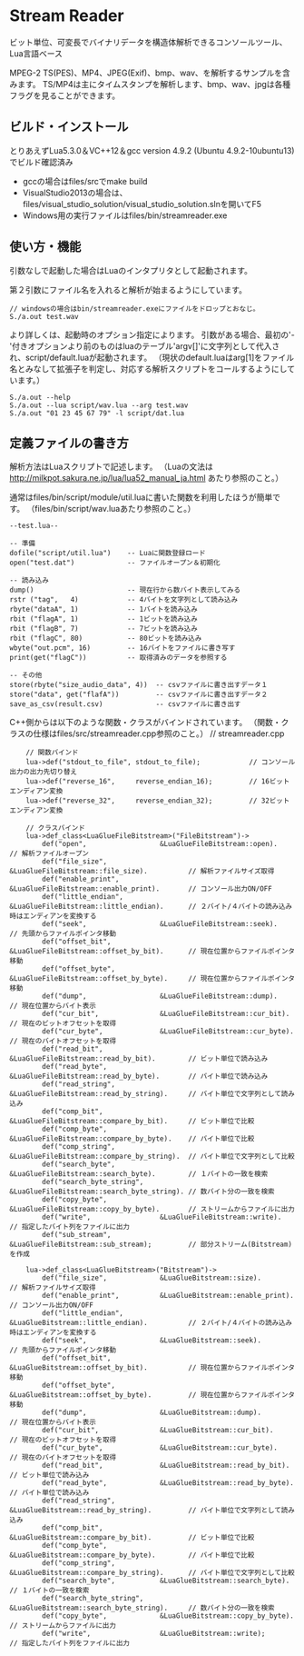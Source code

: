 # Stream Reader

ビット単位、可変長でバイナリデータを構造体解析できるコンソールツール、Lua言語ベース

MPEG-2 TS(PES)、MP4、JPEG(Exif)、bmp、wav、を解析するサンプルを含みます。
TS/MP4は主にタイムスタンプを解析します、bmp、wav、jpgは各種フラグを見ることができます。 

## ビルド・インストール
とりあえずLua5.3.0＆VC++12＆gcc version 4.9.2 (Ubuntu 4.9.2-10ubuntu13) でビルド確認済み
* gccの場合はfiles/srcでmake build
* VisualStudio2013の場合は、files/visual_studio_solution/visual_studio_solution.slnを開いてF5
* Windows用の実行ファイルはfiles/bin/streamreader.exe

## 使い方・機能
引数なしで起動した場合はLuaのインタプリタとして起動されます。

第２引数にファイル名を入れると解析が始まるようにしています。

    // windowsの場合はbin/streamreader.exeにファイルをドロップとおなじ。
    S./a.out test.wav
    
より詳しくは、起動時のオプション指定によります。
引数がある場合、最初の'-'付きオプションより前のものはluaのテーブル'argv[]'に文字列として代入され、script/default.luaが起動されます。
（現状のdefault.luaはarg[1]をファイル名とみなして拡張子を判定し、対応する解析スクリプトをコールするようにしています。）

    S./a.out --help
    S./a.out --lua script/wav.lua --arg test.wav
    S./a.out "01 23 45 67 79" -l script/dat.lua

## 定義ファイルの書き方

解析方法はLuaスクリプトで記述します。
（Luaの文法は http://milkpot.sakura.ne.jp/lua/lua52_manual_ja.html あたり参照のこと。）

通常はfiles/bin/script/module/util.luaに書いた関数を利用したほうが簡単です。
（files/bin/script/wav.luaあたり参照のこと。）

    --test.lua--
    
    -- 準備
    dofile("script/util.lua")    -- Luaに関数登録ロード
    open("test.dat")             -- ファイルオープン＆初期化
    
    -- 読み込み
    dump()                       -- 現在行から数バイト表示してみる
    rstr ("tag",   4)            -- 4バイトを文字列として読み込み
    rbyte("dataA", 1)            -- 1バイトを読み込み
    rbit ("flagA", 1)            -- 1ビットを読み込み
    rbit ("flagB", 7)            -- 7ビットを読み込み
    rbit ("flagC", 80)           -- 80ビットを読み込み
    wbyte("out.pcm", 16)         -- 16バイトをファイルに書き写す
    print(get("flagC"))          -- 取得済みのデータを参照する

    -- その他
    store(rbyte("size_audio_data", 4))  -- csvファイルに書き出すデータ１
    store("data", get("flafA"))         -- csvファイルに書き出すデータ２
    save_as_csv(result.csv)             -- csvファイルに書き出す

C++側からは以下のような関数・クラスがバインドされています。
（関数・クラスの仕様はfiles/src/streamreader.cpp参照のこと。）
                // streamreader.cpp

		// 関数バインド
		lua->def("stdout_to_file", stdout_to_file);            // コンソール出力の出力先切り替え
		lua->def("reverse_16",     reverse_endian_16);         // 16ビットエンディアン変換
		lua->def("reverse_32",     reverse_endian_32);         // 32ビットエンディアン変換

		// クラスバインド
		lua->def_class<LuaGlueFileBitstream>("FileBitstream")->
			def("open",                  &LuaGlueFileBitstream::open).               // 解析ファイルオープン
			def("file_size",             &LuaGlueFileBitstream::file_size).          // 解析ファイルサイズ取得
			def("enable_print",          &LuaGlueFileBitstream::enable_print).       // コンソール出力ON/OFF
			def("little_endian",         &LuaGlueFileBitstream::little_endian).      // ２バイト/４バイトの読み込み時はエンディアンを変換する
			def("seek",                  &LuaGlueFileBitstream::seek).               // 先頭からファイルポインタ移動
			def("offset_bit",            &LuaGlueFileBitstream::offset_by_bit).      // 現在位置からファイルポインタ移動
			def("offset_byte",           &LuaGlueFileBitstream::offset_by_byte).     // 現在位置からファイルポインタ移動
			def("dump",                  &LuaGlueFileBitstream::dump).               // 現在位置からバイト表示
			def("cur_bit",               &LuaGlueFileBitstream::cur_bit).            // 現在のビットオフセットを取得
			def("cur_byte",              &LuaGlueFileBitstream::cur_byte).           // 現在のバイトオフセットを取得
			def("read_bit",              &LuaGlueFileBitstream::read_by_bit).        // ビット単位で読み込み
			def("read_byte",             &LuaGlueFileBitstream::read_by_byte).       // バイト単位で読み込み
			def("read_string",           &LuaGlueFileBitstream::read_by_string).     // バイト単位で文字列として読み込み
			def("comp_bit",              &LuaGlueFileBitstream::compare_by_bit).     // ビット単位で比較
			def("comp_byte",             &LuaGlueFileBitstream::compare_by_byte).    // バイト単位で比較
			def("comp_string",           &LuaGlueFileBitstream::compare_by_string).  // バイト単位で文字列として比較
			def("search_byte",           &LuaGlueFileBitstream::search_byte).        // １バイトの一致を検索
			def("search_byte_string",    &LuaGlueFileBitstream::search_byte_string). // 数バイト分の一致を検索
			def("copy_byte",             &LuaGlueFileBitstream::copy_by_byte).       // ストリームからファイルに出力
			def("write",                 &LuaGlueFileBitstream::write).              // 指定したバイト列をファイルに出力
			def("sub_stream",            &LuaGlueFileBitstream::sub_stream);         // 部分ストリーム(Bitstream)を作成

		lua->def_class<LuaGlueBitstream>("Bitstream")->
			def("file_size",             &LuaGlueBitstream::size).                   // 解析ファイルサイズ取得
			def("enable_print",          &LuaGlueBitstream::enable_print).           // コンソール出力ON/OFF
			def("little_endian",         &LuaGlueBitstream::little_endian).          // ２バイト/４バイトの読み込み時はエンディアンを変換する
			def("seek",                  &LuaGlueBitstream::seek).                   // 先頭からファイルポインタ移動
			def("offset_bit",            &LuaGlueBitstream::offset_by_bit).          // 現在位置からファイルポインタ移動
			def("offset_byte",           &LuaGlueBitstream::offset_by_byte).         // 現在位置からファイルポインタ移動
			def("dump",                  &LuaGlueBitstream::dump).                   // 現在位置からバイト表示
			def("cur_bit",               &LuaGlueBitstream::cur_bit).                // 現在のビットオフセットを取得
			def("cur_byte",              &LuaGlueBitstream::cur_byte).               // 現在のバイトオフセットを取得
			def("read_bit",              &LuaGlueBitstream::read_by_bit).            // ビット単位で読み込み
			def("read_byte",             &LuaGlueBitstream::read_by_byte).           // バイト単位で読み込み
			def("read_string",           &LuaGlueBitstream::read_by_string).         // バイト単位で文字列として読み込み
			def("comp_bit",              &LuaGlueBitstream::compare_by_bit).         // ビット単位で比較
			def("comp_byte",             &LuaGlueBitstream::compare_by_byte).        // バイト単位で比較
			def("comp_string",           &LuaGlueBitstream::compare_by_string).      // バイト単位で文字列として比較
			def("search_byte",           &LuaGlueBitstream::search_byte).            // １バイトの一致を検索
			def("search_byte_string",    &LuaGlueBitstream::search_byte_string).     // 数バイト分の一致を検索
			def("copy_byte",             &LuaGlueBitstream::copy_by_byte).           // ストリームからファイルに出力
			def("write",                 &LuaGlueBitstream::write);                  // 指定したバイト列をファイルに出力
	
